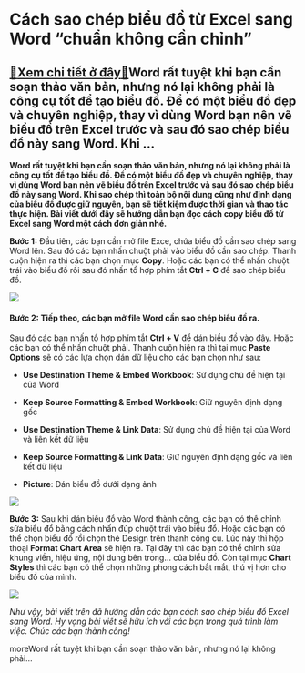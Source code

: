 Cách sao chép biểu đồ từ Excel sang Word “chuẩn không cần chỉnh”
================================================================

[:gift:Xem chi tiết ở đây:gift:](https://hddtvn.com/cach-sao-chep-bieu-do-tu-excel-sang-word-chuan-khong-can-chinh/)Word rất tuyệt khi bạn cần soạn thảo văn bản, nhưng nó lại không phải là công cụ tốt để tạo biểu đồ. Để có một biểu đồ đẹp và chuyên nghiệp, thay vì dùng Word bạn nên vẽ biểu đồ trên Excel trước và sau đó sao chép biểu đồ này sang Word. Khi …
--------------------------------------------------------------------------------------------------------------------------------------------------------------------------------------------------------------------------------------------------

**Word rất tuyệt khi bạn cần soạn thảo văn bản, nhưng nó lại không phải là công cụ tốt để tạo biểu đồ. Để có một biểu đồ đẹp và chuyên nghiệp, thay vì dùng Word bạn nên vẽ biểu đồ trên Excel trước và sau đó sao chép biểu đồ này sang Word. Khi sao chép thì toàn bộ nội dung cũng như định dạng của biểu đồ được giữ nguyên, bạn sẽ tiết kiệm được thời gian và thao tác thực hiện. Bài viết dưới đây sẽ hướng dẫn bạn đọc cách copy biểu đồ từ Excel sang Word một cách đơn giản nhé.**


**Bước 1:** Đầu tiên, các bạn cần mở file Exce, chứa biểu đồ cần sao chép sang Word lên. Sau đó các bạn nhấn chuột phải vào biểu đồ cần sao chép. Thanh cuộn hiện ra thì các bạn chọn mục **Copy**. Hoặc các bạn có thể nhấn chuột trái vào biểu đồ rồi sau đó nhấn tổ hợp phím tắt **Ctrl + C** để sao chép biểu đồ.


![](https://hddtvn.com/wp-content/uploads/2021/01/34-3-1024x584-1.png)


#### **Bước 2:** Tiếp theo, các bạn mở file Word cần sao chép biểu đồ ra.


Sau đó các bạn nhấn tổ hợp phím tắt **Ctrl + V** để dán biểu đồ vào đây. Hoặc các bạn có thể nhấn chuột phải. Thanh cuộn hiện ra thì tại mục **Paste Options** sẽ có các lựa chọn dán dữ liệu cho các bạn chọn như sau:




* **Use Destination Theme & Embed Workbook**: Sử dụng chủ đề hiện tại của Word

* **Keep Source Formatting & Embed Workbook**: Giữ nguyên định dạng gốc

* **Use Destination Theme & Link Data**: Sử dụng chủ đề hiện tại của Word và liên kết dữ liệu

* **Keep Source Formatting & Link Data**: Giữ nguyên định dạng gốc và liên kết dữ liệu

* **Picture**: Dán biểu đồ dưới dạng ảnh



![](https://hddtvn.com/wp-content/uploads/2021/01/35-5.png)


**Bước 3:** Sau khi dán biểu đồ vào Word thành công, các bạn có thể chỉnh sửa biểu đồ bằng cách nhấn đúp chuột trái vào biểu đồ. Hoặc các bạn có thể chọn biểu đồ rồi chọn thẻ Design trên thanh công cụ. Lúc này thì hộp thoại **Format Chart Area** sẽ hiện ra. Tại đây thì các bạn có thể chỉnh sửa khung viền, hiệu ứng, nội dung bên trong… của biểu đồ. Còn tại mục **Chart Styles** thì các bạn có thể chọn những phong cách bắt mắt, thú vị hơn cho biểu đồ của mình.


![](https://hddtvn.com/wp-content/uploads/2021/01/36-3-1024x594-1.png)


*Như vậy, bài viết trên đã hướng dẫn các bạn cách sao chép biểu đồ Excel sang Word. Hy vọng bài viết sẽ hữu ích với các bạn trong quá trình làm việc. Chúc các bạn thành công!*


moreWord rất tuyệt khi bạn cần soạn thảo văn bản, nhưng nó lại không phải…


